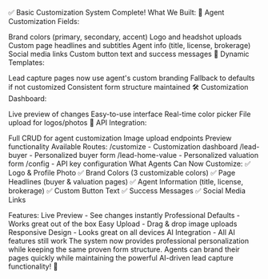 ✅ Basic Customization System Complete!
What We Built:
🎨 Agent Customization Fields:

Brand colors (primary, secondary, accent)
Logo and headshot uploads
Custom page headlines and subtitles
Agent info (title, license, brokerage)
Social media links
Custom button text and success messages
📄 Dynamic Templates:

Lead capture pages now use agent's custom branding
Fallback to defaults if not customized
Consistent form structure maintained
🛠️ Customization Dashboard:

Live preview of changes
Easy-to-use interface
Real-time color picker
File upload for logos/photos
🔧 API Integration:

Full CRUD for agent customization
Image upload endpoints
Preview functionality
Available Routes:
/customize - Customization dashboard
/lead-buyer - Personalized buyer form
/lead-home-value - Personalized valuation form
/config - API key configuration
What Agents Can Now Customize:
✅ Logo & Profile Photo
✅ Brand Colors (3 customizable colors)
✅ Page Headlines (buyer & valuation pages)
✅ Agent Information (title, license, brokerage)
✅ Custom Button Text
✅ Success Messages
✅ Social Media Links

Features:
Live Preview - See changes instantly
Professional Defaults - Works great out of the box
Easy Upload - Drag & drop image uploads
Responsive Design - Looks great on all devices
AI Integration - All AI features still work
The system now provides professional personalization while keeping the same proven form structure. Agents can brand their pages quickly while maintaining the powerful AI-driven lead capture functionality! 🚀